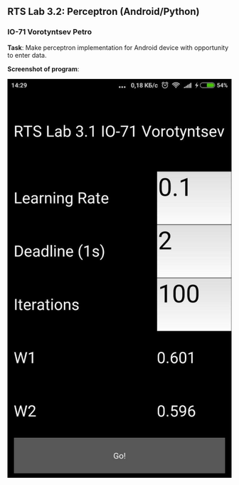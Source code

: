 ## RTS Lab 3.2: Perceptron (Android/Python)
### IO-71 Vorotyntsev Petro

__Task__: Make perceptron implementation for Android device with opportunity to enter data.

__Screenshot of program__:

![alt text](https://github.com/BioWar/RTS-Lab-3.2/blob/master/Screenshots/rts_lab_32_1.jpg)
